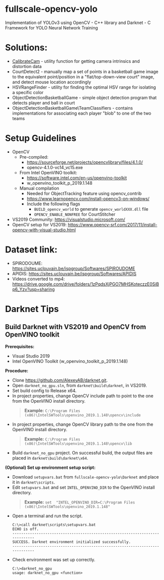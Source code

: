 # fullscale-opencv-yolo
Implementation of YOLOv3 using OpenCV - C++ library and Darknet - C Framework for YOLO Neural Network Training

# Solutions:
- [CalibrateCam](https://github.com/gigabooksite/fullscale-opencv-yolo/wiki/CalibrateCam-How-To) - utility function for getting camera intrinsics and distortion data
- CourtDetect2 - manually map a set of points in a basketball game image to the equivalent point/position in a "flat/top-down-view court" image, and detect mouse location accordingly
- HSVRangeFinder - utility for finding the optimal HSV range for isolating a specific color
- ObjectDetectionBasketballGame - simple object detection program that detects player and ball in court
- ObjectDetectionBasketballGame\TeamClassifiers - contains implementations for associating each player "blob" to one of the two teams

# Setup Guidelines
- OpenCV
    - Pre-compiled:
        - https://sourceforge.net/projects/opencvlibrary/files/4.1.0/
        - opencv-4.1.0-vc14_vc15.exe
    - From Intel OpenVINO toolkit: 
        - https://software.intel.com/en-us/openvino-toolkit
        - w_openvino_toolkit_p_2019.1.148
    - Manual compilation
        - Needed for ObjectTracking feature using opencv_contrib
        - https://www.learnopencv.com/install-opencv3-on-windows/
		- Include the following flags
			- `BUILD_opencv_world` to generate `opencv_worldXXX.dll` file
			- `OPENCV_ENABLE_NONFREE` for CourtStitcher
- VS2019 Community: https://visualstudio.microsoft.com/
- OpenCV setup for VS2019: https://www.opencv-srf.com/2017/11/install-opencv-with-visual-studio.html

# Dataset link:
- SPIRODOUME: https://sites.uclouvain.be/ispgroup/Softwares/SPIROUDOME
- APIDIS: https://sites.uclouvain.be/ispgroup/Softwares/APIDIS
- Videos converted to mp4: https://drive.google.com/drive/folders/1zPqdsXjPGO7MHSKoteczzE0SiBp6_Yzv?usp=sharing

# Darknet Tips

## Build Darknet with VS2019 and OpenCV from OpenVINO toolkit

**Prerequisites:**
- Visual Studio 2019
- Intel OpenVINO Toolkit (w_openvino_toolkit_p_2019.1.148)

**Procedure:**
- Clone https://github.com/AlexeyAB/darknet.git.
- Open `darknet_no_gpu.sln`, from `darknet\build\darknet`, in VS2019.
- Set build config to Release x64.
- In project properties, change OpenCV include path to point to the one from the OpenVINO install directory.
	> **Example:** `C:\Program Files (x86)\IntelSWTools\openvino_2019.1.148\opencv\include`
- In project properties, change OpenCV library path to the one from the OpenVINO install directory.
	> **Example:** `C:\Program Files (x86)\IntelSWTools\openvino_2019.1.148\opencv\lib`
- Build `darknet_no_gpu` project. On successful build, the output files are placed in `darknet\build\darknet\x64`.

**(Optional) Set up environment setup script:**
- Download `setupvars.bat` from `fullscale-opencv-yolo\Darknet` and place it in `darknet\scripts`.
- Edit `setupvars.bat` and set `INTEL_OPENVINO_DIR` to the OpenVINO install directory.
	> **Example:** `set  "INTEL_OPENVINO_DIR=C:\Program Files (x86)\IntelSWTools\openvino_2019.1.148"`
- Open a terminal and run the script.
	```
	C:\>call darknet\scripts\setupvars.bat
	ECHO is off.
	----------------------------------------------------------------------------- 
	SUCCESS. Darknet environment initialized successfully.
	-----------------------------------------------------------------------------
	```
- Check environment was set up correctly.
	```
	C:\>darknet_no_gpu
	usage: darknet_no_gpu <function>
	```
